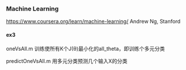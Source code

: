 ### Machine Learning

https://www.coursera.org/learn/machine-learning/ Andrew Ng, Stanford

#### ex3
oneVsAll.m 训练使所有K个J(θ)最小化的all_theta，即训练个多元分类

predictOneVsAll.m 用多元分类预测几个输入X的分类
